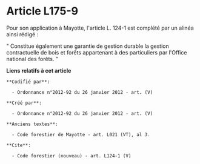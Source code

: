 # Article L175-9

Pour son application à Mayotte, l'article L. 124-1 est complété par un alinéa ainsi rédigé : 

" Constitue également une garantie de gestion durable la gestion contractuelle de bois et forêts appartenant à des
particuliers par l'Office national des forêts. "

**Liens relatifs à cet article**

	**Codifié par**:

	  - Ordonnance n°2012-92 du 26 janvier 2012 - art. (V)

	**Créé par**:

	  - Ordonnance n°2012-92 du 26 janvier 2012 - art. (V)

	**Anciens textes**:

	  - Code forestier de Mayotte - art. L021 (VT), al 3.

	**Cite**:

	  - Code forestier (nouveau) - art. L124-1 (V)
